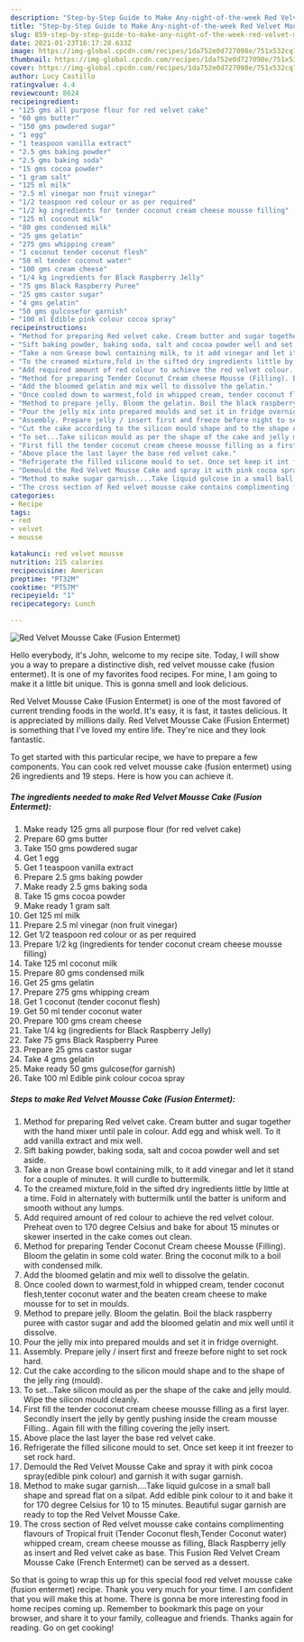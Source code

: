 ```yaml
---
description: "Step-by-Step Guide to Make Any-night-of-the-week Red Velvet Mousse Cake (Fusion Entermet)"
title: "Step-by-Step Guide to Make Any-night-of-the-week Red Velvet Mousse Cake (Fusion Entermet)"
slug: 859-step-by-step-guide-to-make-any-night-of-the-week-red-velvet-mousse-cake-fusion-entermet
date: 2021-01-23T16:17:28.633Z
image: https://img-global.cpcdn.com/recipes/1da752e0d727098e/751x532cq70/red-velvet-mousse-cake-fusion-entermet-recipe-main-photo.jpg
thumbnail: https://img-global.cpcdn.com/recipes/1da752e0d727098e/751x532cq70/red-velvet-mousse-cake-fusion-entermet-recipe-main-photo.jpg
cover: https://img-global.cpcdn.com/recipes/1da752e0d727098e/751x532cq70/red-velvet-mousse-cake-fusion-entermet-recipe-main-photo.jpg
author: Lucy Castillo
ratingvalue: 4.4
reviewcount: 8624
recipeingredient:
- "125 gms all purpose flour for red velvet cake"
- "60 gms butter"
- "150 gms powdered sugar"
- "1 egg"
- "1 teaspoon vanilla extract"
- "2.5 gms baking powder"
- "2.5 gms baking soda"
- "15 gms cocoa powder"
- "1 gram salt"
- "125 ml milk"
- "2.5 ml vinegar non fruit vinegar"
- "1/2 teaspoon red colour or as per required"
- "1/2 kg ingredients for tender coconut cream cheese mousse filling"
- "125 ml coconut milk"
- "80 gms condensed milk"
- "25 gms gelatin"
- "275 gms whipping cream"
- "1 coconut tender coconut flesh"
- "50 ml tender coconut water"
- "100 gms cream cheese"
- "1/4 kg ingredients for Black Raspberry Jelly"
- "75 gms Black Raspberry Puree"
- "25 gms castor sugar"
- "4 gms gelatin"
- "50 gms gulcosefor garnish"
- "100 ml Edible pink colour cocoa spray"
recipeinstructions:
- "Method for preparing Red velvet cake. Cream butter and sugar together with the hand mixer until pale in colour. Add egg and whisk well. To it add vanilla extract and mix well."
- "Sift baking powder, baking soda, salt and cocoa powder well and set aside."
- "Take a non Grease bowl containing milk, to it add vinegar and let it stand for a couple of minutes. It will curdle to buttermilk."
- "To the creamed mixture,fold in the sifted dry ingredients little by little at a time. Fold in alternately with buttermilk until the batter is uniform and smooth without any lumps."
- "Add required amount of red colour to achieve the red velvet colour. Preheat oven to 170 degree Celsius and bake for about 15 minutes or skewer inserted in the cake comes out clean."
- "Method for preparing Tender Coconut Cream cheese Mousse (Filling). Bloom the gelatin in some cold water. Bring the coconut milk to a boil with condensed milk."
- "Add the bloomed gelatin and mix well to dissolve the gelatin."
- "Once cooled down to warmest,fold in whipped cream, tender coconut flesh,tenter coconut water and the beaten cream cheese to make mousse for to set in moulds."
- "Method to prepare jelly. Bloom the gelatin. Boil the black raspberry puree with castor sugar and add the bloomed gelatin and mix well until it dissolve."
- "Pour the jelly mix into prepared moulds and set it in fridge overnight."
- "Assembly. Prepare jelly / insert first and freeze before night to set rock hard."
- "Cut the cake according to the silicon mould shape and to the shape of the jelly ring (mould)."
- "To set...Take silicon mould as per the shape of the cake and jelly mould. Wipe the silicon mould cleanly."
- "First fill the tender coconut cream cheese mousse filling as a first layer. Secondly insert the jelly by gently pushing inside the cream mousse Filling.. Again fill with the filling covering the jelly insert."
- "Above place the last layer the base red velvet cake."
- "Refrigerate the filled silicone mould to set. Once set keep it int freezer to set rock hard."
- "Demould the Red Velvet Mousse Cake and spray it with pink cocoa spray(edible pink colour) and garnish it with sugar garnish."
- "Method to make sugar garnish....Take liquid gulcose in a small ball shape and spread flat on a silpat. Add edible pink colour to it and bake it for 170 degree Celsius for 10 to 15 minutes. Beautiful sugar garnish are ready to top the Red Velvet Mousse Cake."
- "The cross section of Red velvet mousse cake contains complimenting flavours of Tropical fruit (Tender Coconut flesh,Tender Coconut water) whipped cream, cream cheese mousse as filling, Black Raspberry jelly as insert and Red velvet cake as base. This Fusion Red Velvet Cream Mousse Cake (French Entermet) can be served as a dessert."
categories:
- Recipe
tags:
- red
- velvet
- mousse

katakunci: red velvet mousse 
nutrition: 215 calories
recipecuisine: American
preptime: "PT32M"
cooktime: "PT57M"
recipeyield: "1"
recipecategory: Lunch

---
```



![Red Velvet Mousse Cake (Fusion Entermet)](https://img-global.cpcdn.com/recipes/1da752e0d727098e/751x532cq70/red-velvet-mousse-cake-fusion-entermet-recipe-main-photo.jpg)

Hello everybody, it's John, welcome to my recipe site. Today, I will show you a way to prepare a distinctive dish, red velvet mousse cake (fusion entermet). It is one of my favorites food recipes. For mine, I am going to make it a little bit unique. This is gonna smell and look delicious.

Red Velvet Mousse Cake (Fusion Entermet) is one of the most favored of current trending foods in the world. It's easy, it is fast, it tastes delicious. It is appreciated by millions daily. Red Velvet Mousse Cake (Fusion Entermet) is something that I've loved my entire life. They're nice and they look fantastic.




To get started with this particular recipe, we have to prepare a few components. You can cook red velvet mousse cake (fusion entermet) using 26 ingredients and 19 steps. Here is how you can achieve it.

<!--inarticleads1-->

##### The ingredients needed to make Red Velvet Mousse Cake (Fusion Entermet):

1. Make ready 125 gms all purpose flour (for red velvet cake)
1. Prepare 60 gms butter
1. Take 150 gms powdered sugar
1. Get 1 egg
1. Get 1 teaspoon vanilla extract
1. Prepare 2.5 gms baking powder
1. Make ready 2.5 gms baking soda
1. Take 15 gms cocoa powder
1. Make ready 1 gram salt
1. Get 125 ml milk
1. Prepare 2.5 ml vinegar (non fruit vinegar)
1. Get 1/2 teaspoon red colour or as per required
1. Prepare 1/2 kg (ingredients for tender coconut cream cheese mousse filling)
1. Take 125 ml coconut milk
1. Prepare 80 gms condensed milk
1. Get 25 gms gelatin
1. Prepare 275 gms whipping cream
1. Get 1 coconut (tender coconut flesh)
1. Get 50 ml tender coconut water
1. Prepare 100 gms cream cheese
1. Take 1/4 kg (ingredients for Black Raspberry Jelly)
1. Take 75 gms Black Raspberry Puree
1. Prepare 25 gms castor sugar
1. Take 4 gms gelatin
1. Make ready 50 gms gulcose(for garnish)
1. Take 100 ml Edible pink colour cocoa spray




<!--inarticleads2-->

##### Steps to make Red Velvet Mousse Cake (Fusion Entermet):

1. Method for preparing Red velvet cake. Cream butter and sugar together with the hand mixer until pale in colour. Add egg and whisk well. To it add vanilla extract and mix well.
1. Sift baking powder, baking soda, salt and cocoa powder well and set aside.
1. Take a non Grease bowl containing milk, to it add vinegar and let it stand for a couple of minutes. It will curdle to buttermilk.
1. To the creamed mixture,fold in the sifted dry ingredients little by little at a time. Fold in alternately with buttermilk until the batter is uniform and smooth without any lumps.
1. Add required amount of red colour to achieve the red velvet colour. Preheat oven to 170 degree Celsius and bake for about 15 minutes or skewer inserted in the cake comes out clean.
1. Method for preparing Tender Coconut Cream cheese Mousse (Filling). Bloom the gelatin in some cold water. Bring the coconut milk to a boil with condensed milk.
1. Add the bloomed gelatin and mix well to dissolve the gelatin.
1. Once cooled down to warmest,fold in whipped cream, tender coconut flesh,tenter coconut water and the beaten cream cheese to make mousse for to set in moulds.
1. Method to prepare jelly. Bloom the gelatin. Boil the black raspberry puree with castor sugar and add the bloomed gelatin and mix well until it dissolve.
1. Pour the jelly mix into prepared moulds and set it in fridge overnight.
1. Assembly. Prepare jelly / insert first and freeze before night to set rock hard.
1. Cut the cake according to the silicon mould shape and to the shape of the jelly ring (mould).
1. To set...Take silicon mould as per the shape of the cake and jelly mould. Wipe the silicon mould cleanly.
1. First fill the tender coconut cream cheese mousse filling as a first layer. Secondly insert the jelly by gently pushing inside the cream mousse Filling.. Again fill with the filling covering the jelly insert.
1. Above place the last layer the base red velvet cake.
1. Refrigerate the filled silicone mould to set. Once set keep it int freezer to set rock hard.
1. Demould the Red Velvet Mousse Cake and spray it with pink cocoa spray(edible pink colour) and garnish it with sugar garnish.
1. Method to make sugar garnish....Take liquid gulcose in a small ball shape and spread flat on a silpat. Add edible pink colour to it and bake it for 170 degree Celsius for 10 to 15 minutes. Beautiful sugar garnish are ready to top the Red Velvet Mousse Cake.
1. The cross section of Red velvet mousse cake contains complimenting flavours of Tropical fruit (Tender Coconut flesh,Tender Coconut water) whipped cream, cream cheese mousse as filling, Black Raspberry jelly as insert and Red velvet cake as base. This Fusion Red Velvet Cream Mousse Cake (French Entermet) can be served as a dessert.




So that is going to wrap this up for this special food red velvet mousse cake (fusion entermet) recipe. Thank you very much for your time. I am confident that you will make this at home. There is gonna be more interesting food in home recipes coming up. Remember to bookmark this page on your browser, and share it to your family, colleague and friends. Thanks again for reading. Go on get cooking!
